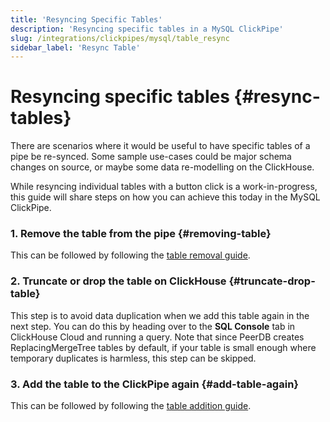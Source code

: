 ```yaml
---
title: 'Resyncing Specific Tables'
description: 'Resyncing specific tables in a MySQL ClickPipe'
slug: /integrations/clickpipes/mysql/table_resync
sidebar_label: 'Resync Table'
---
```


# Resyncing specific tables {#resync-tables}

There are scenarios where it would be useful to have specific tables of a pipe be re-synced. Some sample use-cases could be major schema changes on source, or maybe some data re-modelling on the ClickHouse.

While resyncing individual tables with a button click is a work-in-progress, this guide will share steps on how you can achieve this today in the MySQL ClickPipe.

### 1. Remove the table from the pipe {#removing-table}

This can be followed by following the [table removal guide](./removing_tables).

### 2. Truncate or drop the table on ClickHouse {#truncate-drop-table}

This step is to avoid data duplication when we add this table again in the next step. You can do this by heading over to the **SQL Console** tab in ClickHouse Cloud and running a query.
Note that since PeerDB creates ReplacingMergeTree tables by default, if your table is small enough where temporary duplicates is harmless, this step can be skipped.

### 3. Add the table to the ClickPipe again {#add-table-again}

This can be followed by following the [table addition guide](./add_table).
